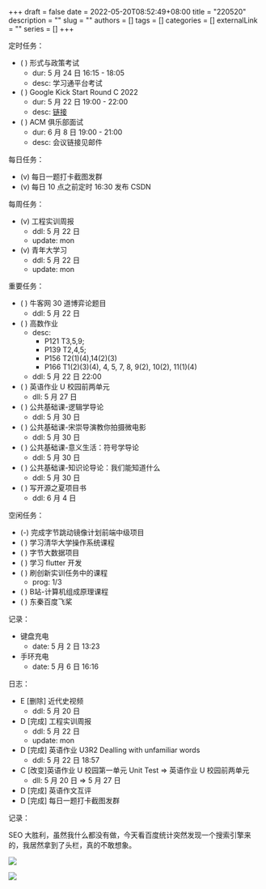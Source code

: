 +++ 
draft = false
date = 2022-05-20T08:52:49+08:00
title = "220520"
description = ""
slug = ""
authors = []
tags = []
categories = []
externalLink = ""
series = []
+++

定时任务：
- ( ) 形式与政策考试
    - dur: 5 月 24 日 16:15 - 18:05
    - desc: 学习通平台考试
- ( ) Google Kick Start Round C 2022
    - dur: 5 月 22 日 19:00 - 22:00
    - desc: [链接](https://codingcompetitions.withgoogle.com/kickstart)
- ( ) ACM 俱乐部面试
    - dur: 6 月 8 日 19:00 - 21:00
    - desc: 会议链接见邮件

每日任务：
- (v) 每日一题打卡截图发群
- (v) 每日 10 点之前定时 16:30 发布 CSDN

每周任务：
- (v) 工程实训周报
    - ddl: 5 月 22 日
    - update: mon
- (v) 青年大学习
    - ddl: 5 月 22 日
    - update: mon

重要任务：
- ( ) 牛客网 30 道博弈论题目
    - ddl: 5 月 22 日
- ( ) 高数作业
    - desc: 
        - P121 T3,5,9;
        - P139 T2,4,5;
        - P156 T2(1)(4),14(2)(3)
        - P166 T1(2)(3)(4), 4, 5, 7, 8, 9(2), 10(2), 11(1)(4)
    - ddl: 5 月 22 日 22:00
- ( ) 英语作业 U 校园前两单元
    - dll: 5 月 27 日
- ( ) 公共基础课-逻辑学导论
    - ddl: 5 月 30 日
- ( ) 公共基础课-宋崇导演教你拍摄微电影
    - ddl: 5 月 30 日
- ( ) 公共基础课-意义生活：符号学导论
    - ddl: 5 月 30 日
- ( ) 公共基础课-知识论导论：我们能知道什么
    - ddl: 5 月 30 日
- ( ) 写开源之夏项目书
    - ddl: 6 月 4 日

空闲任务：
- (-) 完成字节跳动镜像计划前端中级项目
- ( ) 学习清华大学操作系统课程
- ( ) 字节大数据项目
- ( ) 学习 flutter 开发
- ( ) 刷创新实训任务中的课程
    - prog: 1/3
- ( ) B站-计算机组成原理课程
- ( ) 东秦百度飞桨

记录：
- 键盘充电
  - date: 5 月 2 日 13:23
- 手环充电
  - date: 5 月 6 日 16:16

日志：
- E [删除] 近代史视频
    - ddl: 5 月 20 日
- D [完成] 工程实训周报
    - ddl: 5 月 22 日
    - update: mon
- D [完成] 英语作业 U3R2 Dealling with unfamiliar words
    - ddl: 5 月 22 日 18:57
- C [改变]英语作业 U 校园第一单元 Unit Test => 英语作业 U 校园前两单元
    - dll: 5 月 20 日 => 5 月 27 日
- D [完成] 英语作文互评
- D [完成] 每日一题打卡截图发群

记录：

SEO 大胜利，虽然我什么都没有做，今天看百度统计突然发现一个搜索引擎来的，我居然拿到了头栏，真的不敢想象。

![](https://ccviolett-1307804825.cos.ap-shanghai.myqcloud.com/img/202205202045587.png)

![](https://ccviolett-1307804825.cos.ap-shanghai.myqcloud.com/img/202205202047735.png)